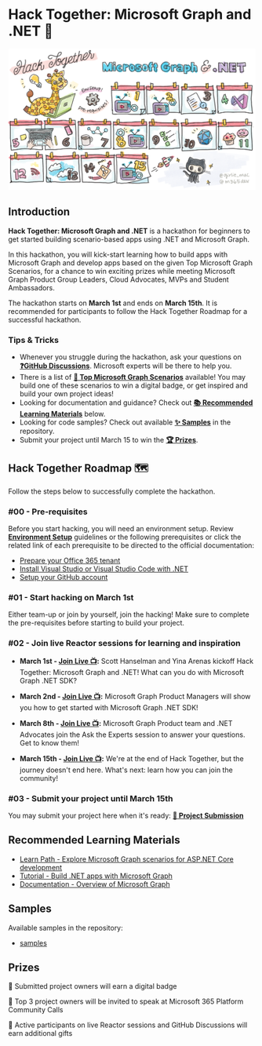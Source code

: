 # Hack Together: Microsoft Graph and .NET 🦒

![Hack Together Roadmap](/images/HackTogetherRoadmap.png)

## Introduction

**Hack Together: Microsoft Graph and .NET** is a hackathon for beginners to get started building scenario-based apps using .NET and Microsoft Graph.

In this hackathon, you will kick-start learning how to build apps with Microsoft Graph and develop apps based on the given Top Microsoft Graph Scenarios, for a chance to win exciting prizes while meeting Microsoft Graph Product Group Leaders, Cloud Advocates, MVPs and Student Ambassadors.

The hackathon starts on **March 1st** and ends on **March 15th**. It is recommended for participants to follow the Hack Together Roadmap for a successful hackathon.

### Tips & Tricks

* Whenever you struggle during the hackathon, ask your questions on **[❓GitHub Discussions](https://github.com/microsoft/hack-together/discussions)**. Microsoft experts will be there to help you.
* There is a list of **[📃 Top Microsoft Graph Scenarios](/TOP-SCENARIOS.md)** available! You may build one of these scenarios to win a digital badge, or get inspired and build your own project ideas!
* Looking for documentation and guidance? Check out **[📚 Recommended Learning Materials](https://github.com/microsoft/hack-together#recommended-learning-materials)** below.
* Looking for code samples? Check out available **[✨ Samples](https://github.com/microsoft/hack-together#samples)** in the repository.
* Submit your project until March 15 to win the **[🏆 Prizes](https://github.com/microsoft/hack-together#samples)**.

## Hack Together Roadmap 🗺️

Follow the steps below to successfully complete the hackathon.

### #00 - Pre-requisites

Before you start hacking, you will need an environment setup. Review **[Environment Setup](/SETUP.md)** guidelines or the following prerequisites or click the related link of each prerequisite to be directed to the official documentation:

* [Prepare your Office 365 tenant](/SETUP.md#1---prepare-your-microsoft-365-tenant)
* [Install Visual Studio or Visual Studio Code with .NET](/SETUP.md#2---install-visual-studio-or-visual-studio-code-with-net)
* [Setup your GitHub account](/SETUP.md#3---setup-your-github-account)

### #01 - Start hacking on March 1st

Either team-up or join by yourself, join the hacking! Make sure to complete the pre-requisites before starting to build your project.

### #02 - Join live Reactor sessions for learning and inspiration

* **March 1st - [Join Live 📺](https://aka.ms/hack-together/session01):** Scott Hanselman and Yina Arenas kickoff Hack Together: Microsoft Graph and .NET! What can you do with Microsoft Graph .NET SDK?

* **March 2nd - [Join Live 📺](https://aka.ms/hack-together/session02):** Microsoft Graph Product Managers will show you how to get started with Microsoft Graph .NET SDK!

* **March 8th - [Join Live 📺](https://aka.ms/hack-together/session03):** Microsoft Graph Product team and .NET Advocates join the Ask the Experts session to answer your questions. Get to know them!

* **March 15th - [Join Live 📺](https://aka.ms/hack-together/session04):** We're at the end of Hack Together, but the journey doesn't end here. What's next: learn how you can join the community!

### #03 - Submit your project until March 15th

You may submit your project here when it's ready: **[🚀 Project Submission](https://aka.ms/hack-together)**

## Recommended Learning Materials

* [Learn Path - Explore Microsoft Graph scenarios for ASP.NET Core development](https://learn.microsoft.com/en-us/training/paths/m365-msgraph-dotnet-core-scenarios/)
* [Tutorial - Build .NET apps with Microsoft Graph](https://learn.microsoft.com/en-us/graph/tutorials/dotnet?tabs=aad)
* [Documentation - Overview of Microsoft Graph](https://learn.microsoft.com/en-us/graph/overview)

## Samples

Available samples in the repository:

* [samples](/samples/samples.md)

## Prizes

🏅 Submitted project owners will earn a digital badge

🎤 Top 3 project owners will be invited to speak at Microsoft 365 Platform Community Calls

🎁 Active participants on live Reactor sessions and GitHub Discussions will earn additional gifts
